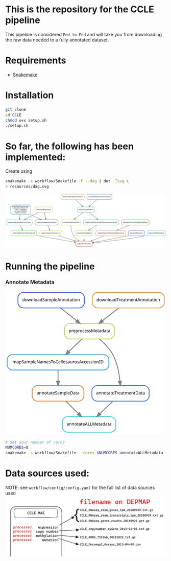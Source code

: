 # This is the repository for the CCLE pipeline

This pipeline is considered `End-to-End` and will take you from downloading 
the raw data needed to a fully annotated dataset.

# Requirements
- [Snakemake](https://snakemake.readthedocs.io/en/stable/)


# Installation
```bash
git clone
cd CCLE
chmod u+x setup.sh
./setup.sh
```

# So far, the following has been implemented:
Create using 
```bash
snakemake -s workflow/Snakefile -F --dag | dot -Tsvg \
> resources/dag.svg
```

![PIPELINE](resources/dag.svg)


# Running the pipeline

### Annotate Metadata 
![METADATA_PIPELINE](resources/metadata_dag.svg)
```bash
# Set your number of cores
NUMCORES=8
snakemake -s workflow/Snakefile --cores $NUMCORES annotateALLMetadata
```

# Data sources used:

NOTE: see `workflow/config/config.yaml` for the full list of data sources used
![Alt text](resources/image.png)